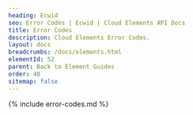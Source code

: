 ```yaml
---
heading: Ecwid
seo: Error Codes | Ecwid | Cloud Elements API Docs
title: Error Codes
description: Cloud Elements Error Codes.
layout: docs
breadcrumbs: /docs/elements.html
elementId: 52
parent: Back to Element Guides
order: 40
sitemap: false
---
```


{% include error-codes.md %}
